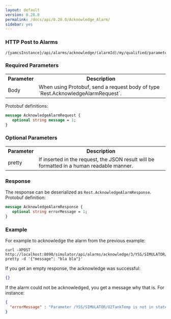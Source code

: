 ```yaml
---
layout: default
version: 0.28.0
permalink: /docs/api/0.28.0/Acknowledge_Alarm/
sidebar: yes
---
```


### HTTP Post to Alarms

```
/{yamcsInstance}/api/alarms/acknowledge/(alarmId)/my/qualified/parameter/name
```


### Required Parameters

<table class="inline">
    <tr><th>Parameter</th><th>Description</th></tr>
     <tr><td>Body</td><td>When using Protobuf, send a request body of type `Rest.AcknowledgeAlarmRequest`. </td></tr>
</table>

Protobuf definitions:

```proto
message AcknowledgeAlarmRequest {
   optional string message = 1;
}
```

### Optional Parameters

<table class="inline">
    <tr><th>Parameter</th><th>Description</th></tr>
     <tr><td>pretty</td><td>If inserted in the request, the JSON result will be formatted in a human readable manner.</td></tr>
</table>

### Response



The response can be deserialized as `Rest.AcknowledgeAlarmResponse`.
Protobuf definition:

```proto
message AcknowledgeAlarmResponse {
   optional string errorMessage = 1;
}
```

### Example


For example to acknowledge the alarm from the previous example:

```
curl -XPOST http://localhost:8090/simulator/api/alarms/acknowledge/3/YSS/SIMULATOR/O2TankTemp?pretty -d '{"message": "bla bla"}'
```

If you get an empty response, the acknowledge was successful:
```json
{}
```

If the alarm could not be acknowledged, you get a message why that is. For instance:
```json
{
  "errorMessage" : "Parameter /YSS/SIMULATOR/O2TankTemp is not in state of alarm"
}
```


